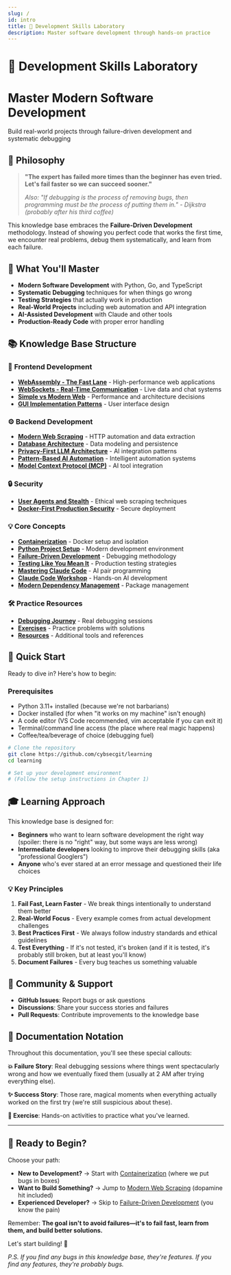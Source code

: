 ```yaml
---
slug: /
id: intro
title: 🧪 Development Skills Laboratory
description: Master software development through hands-on practice
---
```


# 🧪 Development Skills Laboratory

<div className="hero hero--primary">
  <div className="container">
    <h1 className="hero__title">Master Modern Software Development</h1>
    <p className="hero__subtitle">
      Build real-world projects through failure-driven development and systematic debugging
    </p>
  </div>
</div>

## 🎯 Philosophy

> **"The expert has failed more times than the beginner has even tried. Let's fail faster so we can succeed sooner."**
> 
> *Also: "If debugging is the process of removing bugs, then programming must be the process of putting them in." - Dijkstra (probably after his third coffee)*

This knowledge base embraces the **Failure-Driven Development** methodology. Instead of showing you perfect code that works the first time, we encounter real problems, debug them systematically, and learn from each failure.

## 🚀 What You'll Master

- **Modern Software Development** with Python, Go, and TypeScript
- **Systematic Debugging** techniques for when things go wrong
- **Testing Strategies** that actually work in production
- **Real-World Projects** including web automation and API integration
- **AI-Assisted Development** with Claude and other tools
- **Production-Ready Code** with proper error handling

## 📚 Knowledge Base Structure

### 🎨 **Frontend Development**
- [**WebAssembly - The Fast Lane**](frontend/chapter-14-webassembly-the-fast-lane) - High-performance web applications
- [**WebSockets - Real-Time Communication**](frontend/chapter-15-websockets-realtime-communication) - Live data and chat systems
- [**Simple vs Modern Web**](frontend/chapter-08.5-simple-vs-modern-web) - Performance and architecture decisions
- [**GUI Implementation Patterns**](frontend/chapter-08-gui-implementation-patterns) - User interface design

### ⚙️ **Backend Development**
- [**Modern Web Scraping**](backend/chapter-02-web-scraping) - HTTP automation and data extraction
- [**Database Architecture**](backend/chapter-07-database-architecture) - Data modeling and persistence
- [**Privacy-First LLM Architecture**](backend/chapter-09-privacy-first-llm-architecture) - AI integration patterns
- [**Pattern-Based AI Automation**](backend/chapter-11-pattern-based-ai-automation) - Intelligent automation systems
- [**Model Context Protocol (MCP)**](backend/chapter-12-model-context-protocol-mcp-architecture) - AI tool integration

### 🔒 **Security**
- [**User Agents and Stealth**](security/chapter-05-user-agents-and-stealth) - Ethical web scraping techniques
- [**Docker-First Production Security**](security/chapter-13-docker-first-production-security) - Secure deployment

### 💡 **Core Concepts**
- [**Containerization**](concepts/chapter-00-containerization) - Docker setup and isolation
- [**Python Project Setup**](concepts/chapter-01-setup) - Modern development environment
- [**Failure-Driven Development**](concepts/chapter-03-failure-driven-development) - Debugging methodology
- [**Testing Like You Mean It**](concepts/chapter-04-testing-like-you-mean-it) - Production testing strategies
- [**Mastering Claude Code**](concepts/chapter-06-mastering-claude-code) - AI pair programming
- [**Claude Code Workshop**](concepts/chapter-06.5-claude-code-workshop) - Hands-on AI development
- [**Modern Dependency Management**](concepts/chapter-10-modern-dependency-management) - Package management

### 🛠️ **Practice Resources**
- [**Debugging Journey**](debugging-journey) - Real debugging sessions
- [**Exercises**](exercises) - Practice problems with solutions
- [**Resources**](resources) - Additional tools and references

## 🏁 Quick Start

Ready to dive in? Here's how to begin:

<div className="exercise-box">

### Prerequisites
- Python 3.11+ installed (because we're not barbarians)
- Docker installed (for when "it works on my machine" isn't enough)
- A code editor (VS Code recommended, vim acceptable if you can exit it)
- Terminal/command line access (the place where real magic happens)
- Coffee/tea/beverage of choice (debugging fuel)

</div>

```bash
# Clone the repository
git clone https://github.com/cybsecgit/learning
cd learning

# Set up your development environment
# (Follow the setup instructions in Chapter 1)
```

## 🎓 Learning Approach

This knowledge base is designed for:

- **Beginners** who want to learn software development the right way (spoiler: there is no "right" way, but some ways are less wrong)
- **Intermediate developers** looking to improve their debugging skills (aka "professional Googlers")
- **Anyone** who's ever stared at an error message and questioned their life choices

### 💡 Key Principles

1. **Fail Fast, Learn Faster** - We break things intentionally to understand them better
2. **Real-World Focus** - Every example comes from actual development challenges
3. **Best Practices First** - We always follow industry standards and ethical guidelines
4. **Test Everything** - If it's not tested, it's broken (and if it is tested, it's probably still broken, but at least you'll know)
5. **Document Failures** - Every bug teaches us something valuable

## 🤝 Community & Support

- **GitHub Issues**: Report bugs or ask questions
- **Discussions**: Share your success stories and failures
- **Pull Requests**: Contribute improvements to the knowledge base

## 📖 Documentation Notation

Throughout this documentation, you'll see these special callouts:

<div className="failure-story">

**💥 Failure Story**: Real debugging sessions where things went spectacularly wrong and how we eventually fixed them (usually at 2 AM after trying everything else).

</div>

<div className="success-story">

**✨ Success Story**: Those rare, magical moments when everything actually worked on the first try (we're still suspicious about these).

</div>

<div className="exercise-box">

**🧪 Exercise**: Hands-on activities to practice what you've learned.

</div>

---

## 🌟 Ready to Begin?

Choose your path:

- **New to Development?** → Start with [Containerization](concepts/chapter-00-containerization) (where we put bugs in boxes)
- **Want to Build Something?** → Jump to [Modern Web Scraping](backend/chapter-02-web-scraping) (dopamine hit included)
- **Experienced Developer?** → Skip to [Failure-Driven Development](concepts/chapter-03-failure-driven-development) (you know the pain)

Remember: **The goal isn't to avoid failures—it's to fail fast, learn from them, and build better solutions.**

Let's start building! 🚀

*P.S. If you find any bugs in this knowledge base, they're features. If you find any features, they're probably bugs.*